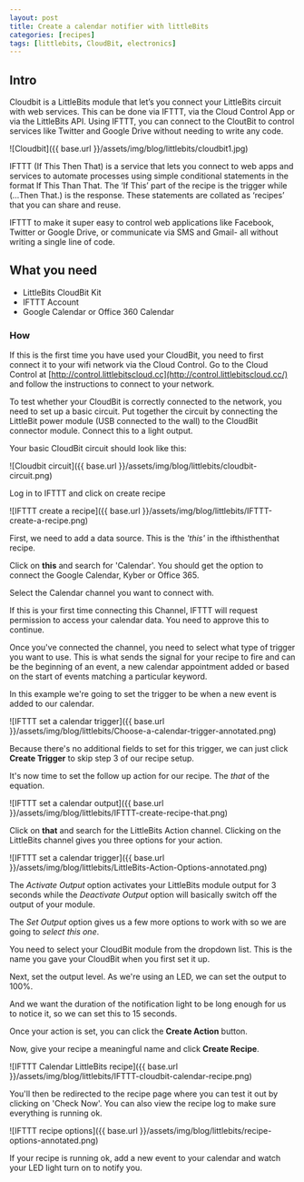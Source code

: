 ```yaml
---
layout: post
title: Create a calendar notifier with littleBits
categories: [recipes]
tags: [littlebits, CloudBit, electronics]
---
```


## Intro
Cloudbit is a LittleBits module that let’s you connect your LittleBits circuit with web services. This can be done via IFTTT, via the Cloud Control App or via the LittleBits API. Using IFTTT, you can connect to the CloutBit to control services like Twitter and Google Drive without needing to write any code.


![Cloudbit]({{ base.url }}/assets/img/blog/littlebits/cloudbit1.jpg)


IFTTT (If This Then That) is a service that lets you connect to web apps and services to automate processes using simple conditional statements in the format If This Than That. The ‘If This’ part of the recipe is the trigger while (…Then That.) is the response. These statements are collated as ‘recipes’ that you can share and reuse.

IFTTT to make it super easy to control web applications like Facebook, Twitter or Google Drive, or communicate via SMS and Gmail- all without writing a single line of code.

## What you need

- LittleBits CloudBit Kit
- IFTTT Account
- Google Calendar or Office 360 Calendar

### How

If this is the first time you have used your CloudBit, you need to first connect it to your wifi network via the Cloud Control. Go to the Cloud Control at [http://control.littlebitscloud.cc](http://control.littlebitscloud.cc/) and follow the instructions to connect to your network.

To test whether your CloudBit is correctly connected to the network, you need to set up a basic circuit. Put together the circuit by connecting the LittleBit power module (USB connected to the wall) to the CloudBit connector module. Connect this to a light output.

Your basic CloudBit circuit should look like this:


![Cloudbit circuit]({{ base.url }}/assets/img/blog/littlebits/cloudbit-circuit.png)

Log in to IFTTT and click on create recipe

![IFTTT create a recipe]({{ base.url }}/assets/img/blog/littlebits/IFTTT-create-a-recipe.png)

First, we need to add a data source. This is the *'this'* in the ifthisthenthat recipe.

Click on **this** and search for 'Calendar'. You should get the option to connect the Google Calendar, Kyber or Office 365.

Select the Calendar channel you want to connect with.

If this is your first time connecting this Channel, IFTTT will request permission to access your calendar data. You need to approve this to continue.

Once you've connected the channel, you need to select what type of trigger you want to use. This is what sends the signal for your recipe to fire and can be the beginning of an event, a new calendar appointment added or based on the start of events matching a particular keyword.

In this example we're going to set the trigger to be when a new event is added to our calendar.


![IFTTT set a calendar trigger]({{ base.url }}/assets/img/blog/littlebits/Choose-a-calendar-trigger-annotated.png)

Because there's no additional fields to set for this trigger, we can just click **Create Trigger** to skip step 3 of our recipe setup.

It's now time to set the follow up action for our recipe. The *that* of the equation.

![IFTTT set a calendar output]({{ base.url }}/assets/img/blog/littlebits/IFTTT-create-recipe-that.png)

Click on **that** and search for the LittleBits Action channel. Clicking on the LittleBits channel gives you three options for your action.

![IFTTT set a calendar trigger]({{ base.url }}/assets/img/blog/littlebits/LittleBits-Action-Options-annotated.png)

The *Activate Output* option activates your LittleBits module output for 3 seconds while the *Deactivate Output* option will basically switch off the output of your module.

The *Set Output* option gives us a few more options to work with so we are going to _select this one_.

You need to select your CloudBit module from the dropdown list. This is the name you gave your CloudBit when you first set it up.

Next, set the output level. As we're using an LED, we can set the output to 100%.

And we want the duration of the notification light to be long enough for us to notice it, so we can set this to 15 seconds.

Once your action is set, you can click the **Create Action** button.

Now, give your recipe a meaningful name and click **Create Recipe**.


![IFTTT Calendar LittleBits recipe]({{ base.url }}/assets/img/blog/littlebits/IFTTT-cloudbit-calendar-recipe.png)

You'll then be redirected to the recipe page where you can test it out by clicking on 'Check Now'. You can also view the recipe log to make sure everything is running ok.

![IFTTT recipe options]({{ base.url }}/assets/img/blog/littlebits/recipe-options-annotated.png)

If your recipe is running ok, add a new event to your calendar and watch your LED light turn on to notify you.

